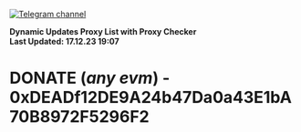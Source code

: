 [![Telegram channel](https://img.shields.io/endpoint?url=https://runkit.io/damiankrawczyk/telegram-badge/branches/master?url=https://t.me/n4z4v0d)](https://t.me/n4z4v0d) 

**Dynamic Updates Proxy List with Proxy Checker**  
**Last Updated: 17.12.23 19:07**

# DONATE (_any evm_) - 0xDEADf12DE9A24b47Da0a43E1bA70B8972F5296F2
